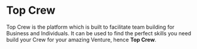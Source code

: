 # Top Crew

Top Crew is the platform which is built to facilitate team building for Business and Individuals. It can be used to find the perfect skills you need build your Crew for your amazing Venture, hence **Top Crew**.
